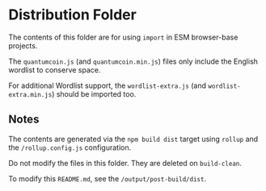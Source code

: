 Distribution Folder
===================

The contents of this folder are for using `import` in ESM
browser-base projects.

The `quantumcoin.js` (and `quantumcoin.min.js`) files only include the
English wordlist to conserve space.

For additional Wordlist support, the `wordlist-extra.js` (and
`wordlist-extra.min.js`) should be imported too.


Notes
-----

The contents are generated via the `npm build dist` target using
`rollup` and the `/rollup.config.js` configuration.

Do not modify the files in this folder. They are deleted on `build-clean`.

To modify this `README.md`, see the `/output/post-build/dist`.

